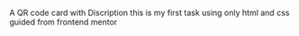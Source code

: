 A QR code card with Discription
this is my first task using only html and css guided from frontend mentor
